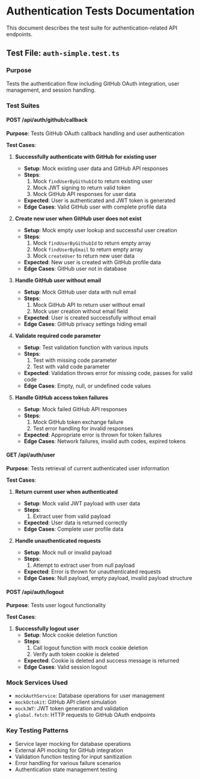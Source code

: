 # Authentication Tests Documentation

This document describes the test suite for authentication-related API endpoints.

## Test File: `auth-simple.test.ts`

### Purpose
Tests the authentication flow including GitHub OAuth integration, user management, and session handling.

### Test Suites

#### POST /api/auth/github/callback

**Purpose**: Tests GitHub OAuth callback handling and user authentication

**Test Cases**:

1. **Successfully authenticate with GitHub for existing user**
   - **Setup**: Mock existing user data and GitHub API responses
   - **Steps**:
     1. Mock `findUserByGithubId` to return existing user
     2. Mock JWT signing to return valid token
     3. Mock GitHub API responses for user data
   - **Expected**: User is authenticated and JWT token is generated
   - **Edge Cases**: Valid GitHub user with complete profile data

2. **Create new user when GitHub user does not exist**
   - **Setup**: Mock empty user lookup and successful user creation
   - **Steps**:
     1. Mock `findUserByGithubId` to return empty array
     2. Mock `findUserByEmail` to return empty array  
     3. Mock `createUser` to return new user data
   - **Expected**: New user is created with GitHub profile data
   - **Edge Cases**: GitHub user not in database

3. **Handle GitHub user without email**
   - **Setup**: Mock GitHub user data with null email
   - **Steps**:
     1. Mock GitHub API to return user without email
     2. Mock user creation without email field
   - **Expected**: User is created successfully without email
   - **Edge Cases**: GitHub privacy settings hiding email

4. **Validate required code parameter**
   - **Setup**: Test validation function with various inputs
   - **Steps**:
     1. Test with missing code parameter
     2. Test with valid code parameter
   - **Expected**: Validation throws error for missing code, passes for valid code
   - **Edge Cases**: Empty, null, or undefined code values

5. **Handle GitHub access token failures**
   - **Setup**: Mock failed GitHub API responses
   - **Steps**:
     1. Mock GitHub token exchange failure
     2. Test error handling for invalid responses
   - **Expected**: Appropriate error is thrown for token failures
   - **Edge Cases**: Network failures, invalid auth codes, expired tokens

#### GET /api/auth/user

**Purpose**: Tests retrieval of current authenticated user information

**Test Cases**:

1. **Return current user when authenticated**
   - **Setup**: Mock valid JWT payload with user data
   - **Steps**:
     1. Extract user from valid payload
   - **Expected**: User data is returned correctly
   - **Edge Cases**: Complete user profile data

2. **Handle unauthenticated requests**
   - **Setup**: Mock null or invalid payload
   - **Steps**:
     1. Attempt to extract user from null payload
   - **Expected**: Error is thrown for unauthenticated requests
   - **Edge Cases**: Null payload, empty payload, invalid payload structure

#### POST /api/auth/logout

**Purpose**: Tests user logout functionality

**Test Cases**:

1. **Successfully logout user**
   - **Setup**: Mock cookie deletion function
   - **Steps**:
     1. Call logout function with mock cookie deletion
     2. Verify auth token cookie is deleted
   - **Expected**: Cookie is deleted and success message is returned
   - **Edge Cases**: Valid session logout

### Mock Services Used
- `mockAuthService`: Database operations for user management
- `mockOctokit`: GitHub API client simulation
- `mockJWT`: JWT token generation and validation
- `global.fetch`: HTTP requests to GitHub OAuth endpoints

### Key Testing Patterns
- Service layer mocking for database operations
- External API mocking for GitHub integration
- Validation function testing for input sanitization
- Error handling for various failure scenarios
- Authentication state management testing
